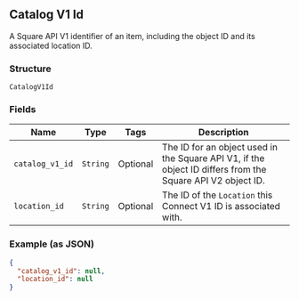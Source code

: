 ## Catalog V1 Id

A Square API V1 identifier of an item, including the object ID and its associated location ID.

### Structure

`CatalogV1Id`

### Fields

| Name | Type | Tags | Description |
|  --- | --- | --- | --- |
| `catalog_v1_id` | `String` | Optional | The ID for an object used in the Square API V1, if the object ID differs from the Square API V2 object ID. |
| `location_id` | `String` | Optional | The ID of the `Location` this Connect V1 ID is associated with. |

### Example (as JSON)

```json
{
  "catalog_v1_id": null,
  "location_id": null
}
```

